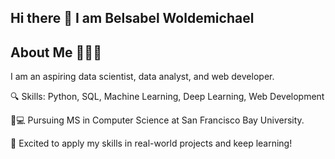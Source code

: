 ## Hi there 👋 I am Belsabel Woldemichael 

## About Me 👩🏽‍💻
I am an aspiring data scientist, data analyst, and web developer.

🔍 Skills: Python, SQL, Machine Learning, Deep Learning, Web Development

🌟💻 Pursuing MS in Computer Science at San Francisco Bay University.

🚀 Excited to apply my skills in real-world projects and keep learning!
